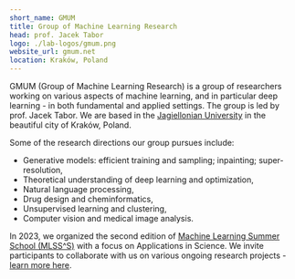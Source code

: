 ```yaml
---
short_name: GMUM
title: Group of Machine Learning Research
head: prof. Jacek Tabor
logo: ./lab-logos/gmum.png  
website_url: gmum.net
location: Kraków, Poland
---
```


GMUM (Group of Machine Learning Research) is a group of researchers working on various aspects of machine learning, and in particular deep learning - in both fundamental and applied settings. The group is led by prof. Jacek Tabor. We are based in the [Jagiellonian University](https://www.uj.edu.pl/en_GB/start) in the beautiful city of Kraków, Poland.

Some of the research directions our group pursues include:
- Generative models: efficient training and sampling; inpainting; super-resolution,
- Theoretical understanding of deep learning and optimization,
- Natural language processing,
- Drug design and cheminformatics,
- Unsupervised learning and clustering,
- Computer vision and medical image analysis.

In 2023, we organized the second edition of [Machine Learning Summer School (MLSS^S)](https://mlss2023.com) with a focus on Applications in Science. We invite participants to collaborate with us on various ongoing research projects - [learn more here](https://docs.google.com/presentation/d/e/2PACX-1vQWUEWSid17ZT_H5SX0OqIWTdpRAd7fZshAepRnLCFTEtu9TTip_h5-7cZrFebj-Cn8S4r6ypJgFLKe/pub?start=false&loop=false&delayms=5000&slide=id.g908f862117_1_17).
